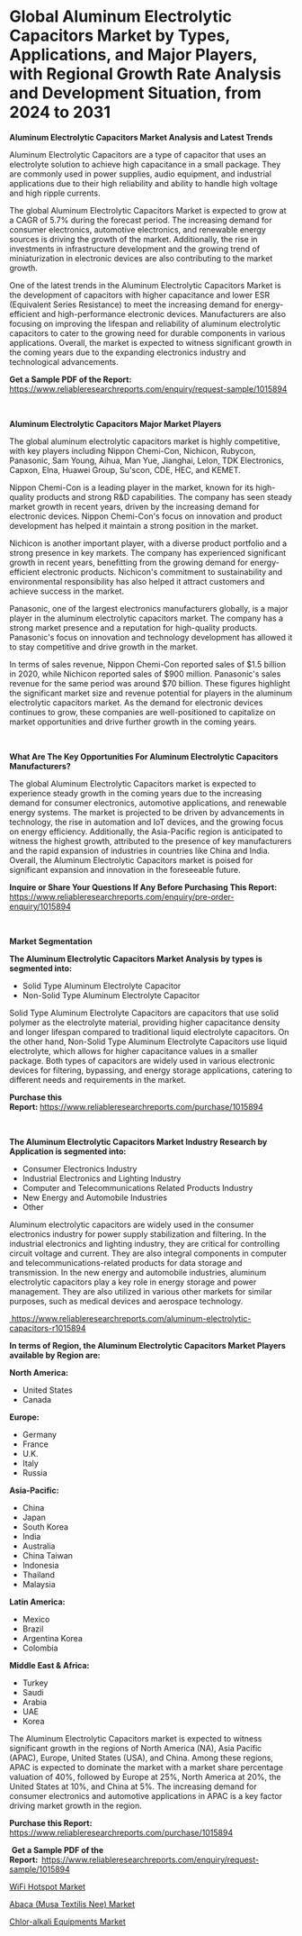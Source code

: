 <p><h1>Global Aluminum Electrolytic Capacitors Market by Types, Applications, and Major Players, with Regional Growth Rate Analysis and Development Situation, from 2024 to 2031</h1></p><p><strong>Aluminum Electrolytic Capacitors Market Analysis and Latest Trends</strong></p>
<p><p>Aluminum Electrolytic Capacitors are a type of capacitor that uses an electrolyte solution to achieve high capacitance in a small package. They are commonly used in power supplies, audio equipment, and industrial applications due to their high reliability and ability to handle high voltage and high ripple currents.</p><p>The global Aluminum Electrolytic Capacitors Market is expected to grow at a CAGR of 5.7% during the forecast period. The increasing demand for consumer electronics, automotive electronics, and renewable energy sources is driving the growth of the market. Additionally, the rise in investments in infrastructure development and the growing trend of miniaturization in electronic devices are also contributing to the market growth.</p><p>One of the latest trends in the Aluminum Electrolytic Capacitors Market is the development of capacitors with higher capacitance and lower ESR (Equivalent Series Resistance) to meet the increasing demand for energy-efficient and high-performance electronic devices. Manufacturers are also focusing on improving the lifespan and reliability of aluminum electrolytic capacitors to cater to the growing need for durable components in various applications. Overall, the market is expected to witness significant growth in the coming years due to the expanding electronics industry and technological advancements.</p></p>
<p><strong>Get a Sample PDF of the Report:&nbsp;</strong> <a href="https://www.reliableresearchreports.com/enquiry/request-sample/1015894">https://www.reliableresearchreports.com/enquiry/request-sample/1015894</a></p>
<p>&nbsp;</p>
<p><strong>Aluminum Electrolytic Capacitors Major Market Players</strong></p>
<p><p>The global aluminum electrolytic capacitors market is highly competitive, with key players including Nippon Chemi-Con, Nichicon, Rubycon, Panasonic, Sam Young, Aihua, Man Yue, Jianghai, Lelon, TDK Electronics, Capxon, Elna, Huawei Group, Su'scon, CDE, HEC, and KEMET.</p><p>Nippon Chemi-Con is a leading player in the market, known for its high-quality products and strong R&D capabilities. The company has seen steady market growth in recent years, driven by the increasing demand for electronic devices. Nippon Chemi-Con's focus on innovation and product development has helped it maintain a strong position in the market.</p><p>Nichicon is another important player, with a diverse product portfolio and a strong presence in key markets. The company has experienced significant growth in recent years, benefitting from the growing demand for energy-efficient electronic products. Nichicon's commitment to sustainability and environmental responsibility has also helped it attract customers and achieve success in the market.</p><p>Panasonic, one of the largest electronics manufacturers globally, is a major player in the aluminum electrolytic capacitors market. The company has a strong market presence and a reputation for high-quality products. Panasonic's focus on innovation and technology development has allowed it to stay competitive and drive growth in the market.</p><p>In terms of sales revenue, Nippon Chemi-Con reported sales of $1.5 billion in 2020, while Nichicon reported sales of $900 million. Panasonic's sales revenue for the same period was around $70 billion. These figures highlight the significant market size and revenue potential for players in the aluminum electrolytic capacitors market. As the demand for electronic devices continues to grow, these companies are well-positioned to capitalize on market opportunities and drive further growth in the coming years.</p></p>
<p>&nbsp;</p>
<p><strong>What Are The Key Opportunities For Aluminum Electrolytic Capacitors Manufacturers?</strong></p>
<p><p>The global Aluminum Electrolytic Capacitors market is expected to experience steady growth in the coming years due to the increasing demand for consumer electronics, automotive applications, and renewable energy systems. The market is projected to be driven by advancements in technology, the rise in automation and IoT devices, and the growing focus on energy efficiency. Additionally, the Asia-Pacific region is anticipated to witness the highest growth, attributed to the presence of key manufacturers and the rapid expansion of industries in countries like China and India. Overall, the Aluminum Electrolytic Capacitors market is poised for significant expansion and innovation in the foreseeable future.</p></p>
<p><strong>Inquire or Share Your Questions If Any Before Purchasing This Report:</strong> <a href="https://www.reliableresearchreports.com/enquiry/pre-order-enquiry/1015894">https://www.reliableresearchreports.com/enquiry/pre-order-enquiry/1015894</a></p>
<p>&nbsp;</p>
<p><strong>Market Segmentation</strong></p>
<p><strong>The Aluminum Electrolytic Capacitors Market Analysis by types is segmented into:</strong></p>
<p><ul><li>Solid Type Aluminum Electrolyte Capacitor</li><li>Non-Solid Type Aluminum Electrolyte Capacitor</li></ul></p>
<p><p>Solid Type Aluminum Electrolyte Capacitors are capacitors that use solid polymer as the electrolyte material, providing higher capacitance density and longer lifespan compared to traditional liquid electrolyte capacitors. On the other hand, Non-Solid Type Aluminum Electrolyte Capacitors use liquid electrolyte, which allows for higher capacitance values in a smaller package. Both types of capacitors are widely used in various electronic devices for filtering, bypassing, and energy storage applications, catering to different needs and requirements in the market.</p></p>
<p><strong>Purchase this Report:&nbsp;</strong><a href="https://www.reliableresearchreports.com/purchase/1015894">https://www.reliableresearchreports.com/purchase/1015894</a></p>
<p>&nbsp;</p>
<p><strong>The Aluminum Electrolytic Capacitors Market Industry Research by Application is segmented into:</strong></p>
<p><ul><li>Consumer Electronics Industry</li><li>Industrial Electronics and Lighting Industry</li><li>Computer and Telecommunications Related Products Industry</li><li>New Energy and Automobile Industries</li><li>Other</li></ul></p>
<p><p>Aluminum electrolytic capacitors are widely used in the consumer electronics industry for power supply stabilization and filtering. In the industrial electronics and lighting industry, they are critical for controlling circuit voltage and current. They are also integral components in computer and telecommunications-related products for data storage and transmission. In the new energy and automobile industries, aluminum electrolytic capacitors play a key role in energy storage and power management. They are also utilized in various other markets for similar purposes, such as medical devices and aerospace technology.</p></p>
<p><a href="https://www.reliableresearchreports.com/aluminum-electrolytic-capacitors-r1015894">&nbsp;https://www.reliableresearchreports.com/aluminum-electrolytic-capacitors-r1015894</a></p>
<p><strong>In terms of Region, the Aluminum Electrolytic Capacitors Market Players available by Region are:</strong></p>
<p>
    <p> <strong> North America: </strong>
        <ul>
            <li>United States</li>
            <li>Canada</li>
        </ul>
        </p> 
    <p> <strong> Europe: </strong>
        <ul>
            <li>Germany</li>
            <li>France</li>
            <li>U.K.</li>
            <li>Italy</li>
            <li>Russia</li>
        </ul>
        </p> 
    <p> <strong> Asia-Pacific: </strong>
        <ul>
            <li>China</li>
            <li>Japan</li>
            <li>South Korea</li>
            <li>India</li>
            <li>Australia</li>
            <li>China Taiwan</li>
            <li>Indonesia</li>
            <li>Thailand</li>
            <li>Malaysia</li>
        </ul>
        </p> 
    <p> <strong> Latin America: </strong>
        <ul>
            <li>Mexico</li>
            <li>Brazil</li>
            <li>Argentina Korea</li>
            <li>Colombia</li>
        </ul>
        </p> 
    <p> <strong> Middle East & Africa: </strong>
        <ul>
            <li>Turkey</li>
            <li>Saudi</li>
            <li>Arabia</li>
            <li>UAE</li>
            <li>Korea</li>
        </ul>
    </p>
    </p>
<p><p>The Aluminum Electrolytic Capacitors market is expected to witness significant growth in the regions of North America (NA), Asia Pacific (APAC), Europe, United States (USA), and China. Among these regions, APAC is expected to dominate the market with a market share percentage valuation of 40%, followed by Europe at 25%, North America at 20%, the United States at 10%, and China at 5%. The increasing demand for consumer electronics and automotive applications in APAC is a key factor driving market growth in the region.</p></p>
<p><strong>Purchase this Report: </strong><a href="https://www.reliableresearchreports.com/purchase/1015894">https://www.reliableresearchreports.com/purchase/1015894</a></p>
<p>&nbsp;<strong>Get a Sample PDF of the Report:&nbsp;&nbsp;</strong><a href="https://www.reliableresearchreports.com/enquiry/request-sample/1015894">https://www.reliableresearchreports.com/enquiry/request-sample/1015894</a></p>
<p><strong></strong></p>
<p><p><a href="https://www.linkedin.com/pulse/wifi-hotspot-market-size-evaluating-its-trends-growth-projections-jdile?trackingId=K1Qu%2F3jO%2B59mhdakEueWVA%3D%3D">WiFi Hotspot Market</a></p><p><a href="https://www.linkedin.com/pulse/abaca-musa-textilis-nee-market-research-report-reveals-latest-qbexe?trackingId=eRQRLUj1Zxl80vAx0MZc0A%3D%3D">Abaca (Musa Textilis Nee) Market</a></p><p><a href="https://www.linkedin.com/pulse/chlor-alkali-equipments-market-size-focuses-dynamics-in-depth-lok5e?trackingId=%2B1xFzLXxy9VLZA1Orcs5nQ%3D%3D">Chlor-alkali Equipments Market</a></p></p>